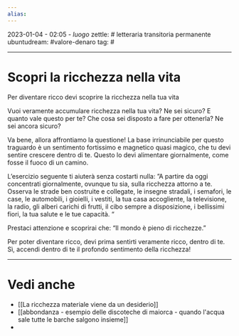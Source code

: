 ```yaml
---
alias: 
---
```

2023-01-04 - 02:05 - *luogo*
zettle: # letteraria transitoria permanente
ubuntudream: #valore-denaro 
tag: #

---
# Scopri la ricchezza nella vita
Per diventare ricco devi scoprire la ricchezza nella tua vita

Vuoi veramente accumulare ricchezza nella tua vita? Ne sei sicuro? E quanto vale questo per te? Che cosa sei disposto a fare per ottenerla? Ne sei ancora sicuro? 

Va bene, allora affrontiamo la questione! La base irrinunciabile per questo traguardo è un sentimento fortissimo e magnetico quasi magico, che tu devi sentire crescere dentro di te. Questo lo devi alimentare giornalmente, come fosse il fuoco di un camino.

L’esercizio seguente ti aiuterà senza costarti nulla:
”A partire da oggi concentrati giornalmente, ovunque tu sia, sulla ricchezza attorno a te. Osserva le strade ben costruite e collegate, le insegne stradali, i semafori, le case, le automobili, i gioielli, i vestiti, la tua casa accogliente, la televisione, la radio, gli alberi carichi di frutti, il cibo sempre a disposizione, i bellissimi fiori, la tua salute e le tue capacità. “

Prestaci attenzione e scoprirai che:  “Il mondo è pieno di ricchezze.” 

Per poter diventare ricco, devi prima sentirti veramente ricco, dentro di te. Sì, accendi dentro di te il profondo sentimento della ricchezza!



---
# Vedi anche
- [[La ricchezza materiale viene da un desiderio]]
- [[abbondanza - esempio delle discoteche di maiorca - quando l'acqua sale tutte le barche salgono insieme]]
- 